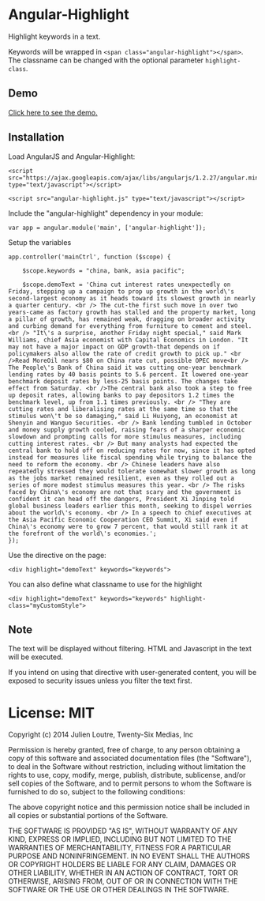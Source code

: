 # Angular-Highlight #
Highlight keywords in a text.

Keywords will be wrapped in `<span class="angular-highlight"></span>`. The classname can be changed with the  optional parameter `highlight-class`.

## Demo ##
[Click here to see the demo.](http://26medias.github.io/angular-highlight/ "Demo")

## Installation ##

Load AngularJS and Angular-Highlight:

	<script src="https://ajax.googleapis.com/ajax/libs/angularjs/1.2.27/angular.min.js" type="text/javascript"></script>

	<script src="angular-highlight.js" type="text/javascript"></script>

Include the "angular-highlight" dependency in your module:

	var app = angular.module('main', ['angular-highlight']);

Setup the variables

	app.controller('mainCtrl', function ($scope) {
					
		$scope.keywords = "china, bank, asia pacific";
		
		$scope.demoText = 'China cut interest rates unexpectedly on Friday, stepping up a campaign to prop up growth in the world\'s second-largest economy as it heads toward its slowest growth in nearly a quarter century. <br /> The cut-the first such move in over two years-came as factory growth has stalled and the property market, long a pillar of growth, has remained weak, dragging on broader activity and curbing demand for everything from furniture to cement and steel. <br /> "It\'s a surprise, another Friday night special," said Mark Williams, chief Asia economist with Capital Economics in London. "It may not have a major impact on GDP growth-that depends on if policymakers also allow the rate of credit growth to pick up." <br />Read MoreOil nears $80 on China rate cut, possible OPEC move<br /> The People\'s Bank of China said it was cutting one-year benchmark lending rates by 40 basis points to 5.6 percent. It lowered one-year benchmark deposit rates by less-25 basis points. The changes take effect from Saturday. <br />The central bank also took a step to free up deposit rates, allowing banks to pay depositors 1.2 times the benchmark level, up from 1.1 times previously. <br /> "They are cutting rates and liberalising rates at the same time so that the stimulus won\'t be so damaging," said Li Huiyong, an economist at Shenyin and Wanguo Securities. <br /> Bank lending tumbled in October and money supply growth cooled, raising fears of a sharper economic slowdown and prompting calls for more stimulus measures, including cutting interest rates. <br /> But many analysts had expected the central bank to hold off on reducing rates for now, since it has opted instead for measures like fiscal spending while trying to balance the need to reform the economy. <br /> Chinese leaders have also repeatedly stressed they would tolerate somewhat slower growth as long as the jobs market remained resilient, even as they rolled out a series of more modest stimulus measures this year. <br /> The risks faced by China\'s economy are not that scary and the government is confident it can head off the dangers, President Xi Jinping told global business leaders earlier this month, seeking to dispel worries about the world\'s economy. <br /> In a speech to chief executives at the Asia Pacific Economic Cooperation CEO Summit, Xi said even if China\'s economy were to grow 7 percent, that would still rank it at the forefront of the world\'s economies.';
	});

Use the directive on the page:

	<div highlight="demoText" keywords="keywords">

You can also define what classname to use for the highlight

	<div highlight="demoText" keywords="keywords" highlight-class="myCustomStyle">

## Note ##
The text will be displayed without filtering. HTML and Javascript in the text will be executed.

If you intend on using that directive with user-generated content, you will be exposed to security issues unless you filter the text first.


# License: MIT #
Copyright (c) 2014 Julien Loutre, Twenty-Six Medias, Inc

Permission is hereby granted, free of charge, to any person obtaining a copy
of this software and associated documentation files (the "Software"), to deal
in the Software without restriction, including without limitation the rights
to use, copy, modify, merge, publish, distribute, sublicense, and/or sell
copies of the Software, and to permit persons to whom the Software is
furnished to do so, subject to the following conditions:

The above copyright notice and this permission notice shall be included in
all copies or substantial portions of the Software.

THE SOFTWARE IS PROVIDED "AS IS", WITHOUT WARRANTY OF ANY KIND, EXPRESS OR
IMPLIED, INCLUDING BUT NOT LIMITED TO THE WARRANTIES OF MERCHANTABILITY,
FITNESS FOR A PARTICULAR PURPOSE AND NONINFRINGEMENT. IN NO EVENT SHALL THE
AUTHORS OR COPYRIGHT HOLDERS BE LIABLE FOR ANY CLAIM, DAMAGES OR OTHER
LIABILITY, WHETHER IN AN ACTION OF CONTRACT, TORT OR OTHERWISE, ARISING FROM,
OUT OF OR IN CONNECTION WITH THE SOFTWARE OR THE USE OR OTHER DEALINGS IN
THE SOFTWARE.